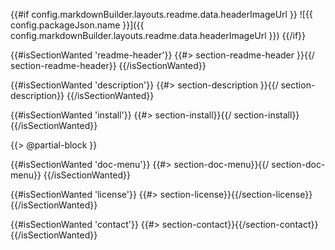 <!-- image -->

{{#if config.markdownBuilder.layouts.readme.data.headerImageUrl }}
![{{ config.packageJson.name }}]({{ config.markdownBuilder.layouts.readme.data.headerImageUrl }})
{{/if}}

<!-- header -->

{{#isSectionWanted 'readme-header'}}
{{#> section-readme-header }}{{/ section-readme-header}}
{{/isSectionWanted}}

<!-- description -->

{{#isSectionWanted 'description'}}
{{#> section-description }}{{/ section-description}}
{{/isSectionWanted}}

<!-- install -->

{{#isSectionWanted 'install'}}
{{#> section-install}}{{/ section-install}}
{{/isSectionWanted}}

{{> @partial-block }}

<!-- doc-menu -->

{{#isSectionWanted 'doc-menu'}}
{{#> section-doc-menu}}{{/ section-doc-menu}}
{{/isSectionWanted}}

{{#isSectionWanted 'license'}}
{{#> section-license}}{{/section-license}}
{{/isSectionWanted}}

{{#isSectionWanted 'contact'}}
{{#> section-contact}}{{/section-contact}}
{{/isSectionWanted}}
